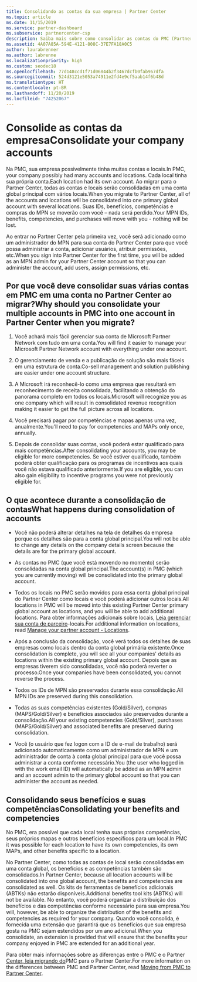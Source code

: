 ```yaml
---
title: Consolidando as contas da sua empresa | Partner Center
ms.topic: article
ms.date: 11/15/2019
ms.service: partner-dashboard
ms.subservice: partnercenter-csp
description: Saiba mais sobre como consolidar as contas do PMC (Partner Membership Center) em uma conta no Partner Center. Isso ocorrerá quando você migrar do PMC para o Partner Center.
ms.assetid: 4A07A85A-594E-4121-808C-37E7FA18A0C5
author: laurabrenner
ms.author: labrenne
ms.localizationpriority: high
ms.custom: seodec18
ms.openlocfilehash: 77d148ccd1f71d06844b2f3467dcfb0fab967dfa
ms.sourcegitcommit: 524d3121e5053a74911e2fd4e9cf5aab14f6b48d
ms.translationtype: HT
ms.contentlocale: pt-BR
ms.lasthandoff: 11/20/2019
ms.locfileid: "74252067"
---
```

# <a name="consolidate-your-company-accounts"></a><span data-ttu-id="9e7d9-104">Consolide as contas da empresa</span><span class="sxs-lookup"><span data-stu-id="9e7d9-104">Consolidate your company accounts</span></span>

<span data-ttu-id="9e7d9-105">Na PMC, sua empresa possivelmente tinha muitas contas e locais.</span><span class="sxs-lookup"><span data-stu-id="9e7d9-105">In PMC, your company possibly had many accounts and locations.</span></span> <span data-ttu-id="9e7d9-106">Cada local tinha sua própria conta.</span><span class="sxs-lookup"><span data-stu-id="9e7d9-106">Each location had its own account.</span></span> <span data-ttu-id="9e7d9-107">Ao migrar para o Partner Center, todas as contas e locais serão consolidadas em uma conta global principal com vários locais.</span><span class="sxs-lookup"><span data-stu-id="9e7d9-107">When you migrate to Partner Center, all of the accounts and locations will be consolidated into one primary global account with several locations.</span></span> <span data-ttu-id="9e7d9-108">Suas IDs, benefícios, competências e compras do MPN se moverão com você – nada será perdido.</span><span class="sxs-lookup"><span data-stu-id="9e7d9-108">Your MPN IDs, benefits, competencies, and purchases will move with you - nothing will be lost.</span></span> 

<span data-ttu-id="9e7d9-109">Ao entrar no Partner Center pela primeira vez, você será adicionado como um administrador do MPN para sua conta do Partner Center para que você possa administrar a conta, adicionar usuários, atribuir permissões, etc.</span><span class="sxs-lookup"><span data-stu-id="9e7d9-109">When you sign into Partner Center for the first time, you will be added as an MPN admin for your Partner Center account so that you can administer the account, add users, assign permissions, etc.</span></span> 

## <a name="why-should-you-consolidate-your-multiple-accounts-in-pmc-into-one-account-in-partner-center-when-you-migrate"></a><span data-ttu-id="9e7d9-110">Por que você deve consolidar suas várias contas em PMC em uma conta no Partner Center ao migrar?</span><span class="sxs-lookup"><span data-stu-id="9e7d9-110">Why should you consolidate your multiple accounts in PMC into one account in Partner Center when you migrate?</span></span>

1. <span data-ttu-id="9e7d9-111">Você achará mais fácil gerenciar sua conta de Microsoft Partner Network com tudo em uma conta.</span><span class="sxs-lookup"><span data-stu-id="9e7d9-111">You will find it easier to manage your Microsoft Partner Network account with everything under one account.</span></span>

2. <span data-ttu-id="9e7d9-112">O gerenciamento de venda e a publicação de solução são mais fáceis em uma estrutura de conta.</span><span class="sxs-lookup"><span data-stu-id="9e7d9-112">Co-sell management and solution publishing are easier under one account structure.</span></span>

3. <span data-ttu-id="9e7d9-113">A Microsoft irá reconhecê-lo como uma empresa que resultará em reconhecimento de receita consolidada, facilitando a obtenção do panorama completo em todos os locais.</span><span class="sxs-lookup"><span data-stu-id="9e7d9-113">Microsoft will recognize you as one company which will result in consolidated revenue recognition making it easier to get the full picture across all locations.</span></span>  

4. <span data-ttu-id="9e7d9-114">Você precisará pagar por competências e mapas apenas uma vez, anualmente.</span><span class="sxs-lookup"><span data-stu-id="9e7d9-114">You'll need to pay for competencies and MAPs only once, annually.</span></span>

5. <span data-ttu-id="9e7d9-115">Depois de consolidar suas contas, você poderá estar qualificado para mais competências.</span><span class="sxs-lookup"><span data-stu-id="9e7d9-115">After consolidating your accounts, you may be eligible for more competencies.</span></span> <span data-ttu-id="9e7d9-116">Se você estiver qualificado, também poderá obter qualificação para os programas de incentivos aos quais você não estava qualificado anteriormente.</span><span class="sxs-lookup"><span data-stu-id="9e7d9-116">If you are eligible, you can also gain eligibility to incentive programs you were not previously eligible for.</span></span>


## <a name="what-happens-during-consolidation-of-accounts"></a><span data-ttu-id="9e7d9-117">O que acontece durante a consolidação de contas</span><span class="sxs-lookup"><span data-stu-id="9e7d9-117">What happens during consolidation of accounts</span></span>

- <span data-ttu-id="9e7d9-118">Você não poderá alterar detalhes na tela de detalhes da empresa porque os detalhes são para a conta global principal.</span><span class="sxs-lookup"><span data-stu-id="9e7d9-118">You will not be able to change any details on the company details screen because the details are for the primary global account.</span></span> 

- <span data-ttu-id="9e7d9-119">As contas no PMC (que você está movendo no momento) serão consolidadas na conta global principal.</span><span class="sxs-lookup"><span data-stu-id="9e7d9-119">The account(s) in PMC (which you are currently moving) will be consolidated into the primary global account.</span></span> 

- <span data-ttu-id="9e7d9-120">Todos os locais no PMC serão movidos para essa conta global principal do Partner Center como locais e você poderá adicionar outros locais.</span><span class="sxs-lookup"><span data-stu-id="9e7d9-120">All locations in PMC will be moved into this existing Partner Center primary global account as locations, and you will be able to add additional locations.</span></span> <span data-ttu-id="9e7d9-121">Para obter informações adicionais sobre locais, [Leia gerenciar sua conta de parceiro](manage-locations.md)-locais.</span><span class="sxs-lookup"><span data-stu-id="9e7d9-121">For additional information on locations, read  [Manage your partner account - Locations](manage-locations.md).</span></span>

- <span data-ttu-id="9e7d9-122">Após a conclusão da consolidação, você verá todos os detalhes de suas empresas como locais dentro da conta global primária existente.</span><span class="sxs-lookup"><span data-stu-id="9e7d9-122">Once consolidation is complete, you will see all your companies' details as locations within the existing primary global account.</span></span> <span data-ttu-id="9e7d9-123">Depois que as empresas tiverem sido consolidadas, você não poderá reverter o processo.</span><span class="sxs-lookup"><span data-stu-id="9e7d9-123">Once your companies have been consolidated, you cannot reverse the process.</span></span>

- <span data-ttu-id="9e7d9-124">Todos os IDs de MPN são preservados durante essa consolidação.</span><span class="sxs-lookup"><span data-stu-id="9e7d9-124">All MPN IDs are preserved during this consolidation.</span></span>

- <span data-ttu-id="9e7d9-125">Todas as suas competências existentes (Gold/Silver), compras (MAPS/Gold/Silver) e benefícios associados são preservados durante a consolidação.</span><span class="sxs-lookup"><span data-stu-id="9e7d9-125">All your existing competencies (Gold/Silver), purchases (MAPS/Gold/Silver) and associated benefits are preserved during consolidation.</span></span>

- <span data-ttu-id="9e7d9-126">Você (o usuário que fez logon com a ID de e-mail de trabalho) será adicionado automaticamente como um administrador de MPN e um administrador de conta à conta global principal para que você possa administrar a conta conforme necessário.</span><span class="sxs-lookup"><span data-stu-id="9e7d9-126">You (the user who logged in with the work email ID) will automatically be added as an MPN admin and an account admin to the primary global account so that you can administer the account as needed.</span></span> 


## <a name="consolidating-your-benefits-and-competencies"></a><span data-ttu-id="9e7d9-127">Consolidando seus benefícios e suas competências</span><span class="sxs-lookup"><span data-stu-id="9e7d9-127">Consolidating your benefits and competencies</span></span>

<span data-ttu-id="9e7d9-128">No PMC, era possível que cada local tenha suas próprias competências, seus próprios mapas e outros benefícios específicos para um local.</span><span class="sxs-lookup"><span data-stu-id="9e7d9-128">In PMC it was possible for each location to have its own competencies, its own MAPs, and other benefits specific to a location.</span></span>

<span data-ttu-id="9e7d9-129">No Partner Center, como todas as contas de local serão consolidadas em uma conta global, os benefícios e as competências também são consolidados.</span><span class="sxs-lookup"><span data-stu-id="9e7d9-129">In Partner Center, because all location accounts will be consolidated into one global account, the benefits and competencies are consolidated as well.</span></span> <span data-ttu-id="9e7d9-130">Os kits de ferramentas de benefícios adicionais (ABTKs) não estarão disponíveis.</span><span class="sxs-lookup"><span data-stu-id="9e7d9-130">Additional benefits tool kits (ABTKs) will not be available.</span></span> <span data-ttu-id="9e7d9-131">No entanto, você poderá organizar a distribuição dos benefícios e das competências conforme necessário para sua empresa.</span><span class="sxs-lookup"><span data-stu-id="9e7d9-131">You will, however, be able to organize the distribution of the benefits and competencies as required for your company.</span></span> <span data-ttu-id="9e7d9-132">Quando você consolida, é fornecida uma extensão que garantirá que os benefícios que sua empresa gosta na PMC sejam estendidos por um ano adicional.</span><span class="sxs-lookup"><span data-stu-id="9e7d9-132">When you consolidate, an extension is provided that will ensure that the benefits your company enjoyed in PMC are extended for an additional year.</span></span>

<span data-ttu-id="9e7d9-133">Para obter mais informações sobre as diferenças entre o PMC e o Partner [Center, leia migrando do](guide-to-migration.md)PMC para o Partner Center.</span><span class="sxs-lookup"><span data-stu-id="9e7d9-133">For more information on the differences between PMC and Partner Center, read [Moving from PMC to Partner Center](guide-to-migration.md).</span></span>

